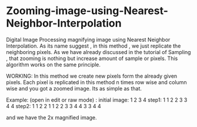 # Zooming-image-using-Nearest-Neighbor-Interpolation
Digital Image Processing magnifying image using Nearest Neighbor Interpolation.
As its name suggest , in this method , we just replicate the neighboring pixels. As we have already discussed in the tutorial of Sampling , that zooming is nothing but increase amount of sample or pixels. This algorithm works on the same principle.

WORKING:
In this method we create new pixels form the already given pixels. Each pixel is replicated in this method n times row wise and column wise and you got a zoomed image. Its as simple as that.

Example: (open in edit or raw mode) : 
initial image:
1 2
3 4
step1:
1 1 2 2
3 3 4 4
step2:
1 1 2 2
1 1 2 2
3 3 4 4
3 3 4 4

and we have the 2x magnified image.
